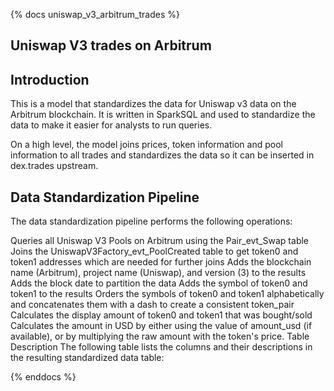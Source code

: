 {% docs uniswap_v3_arbitrum_trades %}

## Uniswap V3 trades on Arbitrum

## Introduction
This is a model that standardizes the data for Uniswap v3 data on the Arbitrum blockchain. 
It is written in SparkSQL and used to standardize the data to make it easier for analysts to run queries.

On a high level, the model joins prices, token information and pool information to all trades and standardizes the data so it can be inserted in dex.trades upstream.

## Data Standardization Pipeline
The data standardization pipeline performs the following operations:

Queries all Uniswap V3 Pools on Arbitrum using the Pair_evt_Swap table
Joins the UniswapV3Factory_evt_PoolCreated table to get token0 and token1 addresses which are needed for further joins
Adds the blockchain name (Arbitrum), project name (Uniswap), and version (3) to the results
Adds the block date to partition the data
Adds the symbol of token0 and token1 to the results
Orders the symbols of token0 and token1 alphabetically and concatenates them with a dash to create a consistent token_pair
Calculates the display amount of token0 and token1 that was bought/sold
Calculates the amount in USD by either using the value of amount_usd (if available), or by multiplying the raw amount with the token's price.
Table Description
The following table lists the columns and their descriptions in the resulting standardized data table:



{% enddocs %}